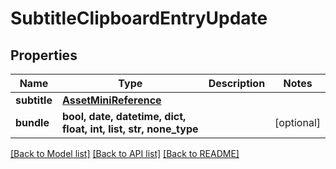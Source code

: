 # SubtitleClipboardEntryUpdate


## Properties

Name | Type | Description | Notes
------------ | ------------- | ------------- | -------------
**subtitle** | [**AssetMiniReference**](AssetMiniReference.md) |  | 
**bundle** | **bool, date, datetime, dict, float, int, list, str, none_type** |  | [optional] 

[[Back to Model list]](../README.md#models) [[Back to API list]](../README.md#api-endpoints) [[Back to README]](../README.md)


